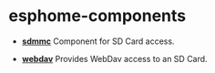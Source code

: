 # esphome-components

* **[sdmmc](/components/sdmmc/README.md)** Component for SD Card access.

* **[webdav](/components/webdav/README.md)** Provides WebDav access to an SD Card.
